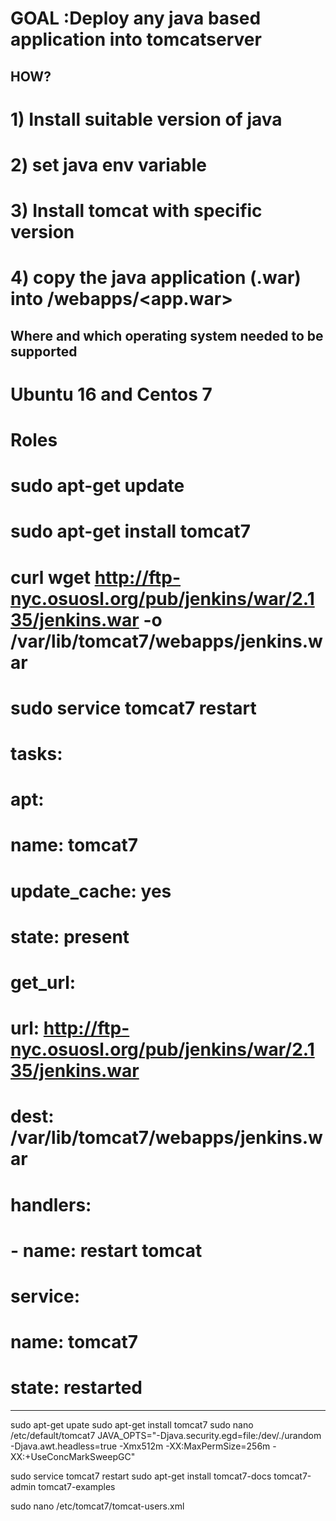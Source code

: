# GOAL :Deploy any java based application into tomcatserver
## HOW?
# 1) Install suitable version of java
# 2) set java env variable
# 3) Install tomcat with specific version
# 4) copy the java application (.war) into <tomcat directory>/webapps/<app.war>

## Where and which operating system needed to be supported
# Ubuntu 16 and Centos 7

# Roles


# sudo apt-get update
# sudo apt-get install tomcat7
# curl wget http://ftp-nyc.osuosl.org/pub/jenkins/war/2.135/jenkins.war -o /var/lib/tomcat7/webapps/jenkins.war
# sudo service tomcat7 restart
# tasks:
 #    apt:
  #     name: tomcat7
   #    update_cache: yes
  #   state: present

   #  get_url:
  #  url: http://ftp-nyc.osuosl.org/pub/jenkins/war/2.135/jenkins.war
#      dest: /var/lib/tomcat7/webapps/jenkins.war
#  handlers:
#   - name: restart tomcat
#     service:
#       name: tomcat7
#       state: restarted
 ----------------------------------------------------------------------


 sudo apt-get upate
 sudo apt-get install tomcat7
 sudo nano /etc/default/tomcat7
 JAVA_OPTS="-Djava.security.egd=file:/dev/./urandom -Djava.awt.headless=true -Xmx512m -XX:MaxPermSize=256m -XX:+UseConcMarkSweepGC"

 sudo service tomcat7 restart
 sudo apt-get install tomcat7-docs tomcat7-admin tomcat7-examples

 sudo nano /etc/tomcat7/tomcat-users.xml
 <tomcat-users>
    <user username="admin" password="password" roles="manager-gui,admin-gui"/>
</tomcat-users>
